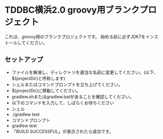 TDDBC横浜2.0 groovy用ブランクプロジェクト
=======================

これは、groovy用のブランクプロジェクトです。
始める前に必ずJDK7をインストールしてください。

## セットアップ

* ファイルを解凍し、ディレクトリを適当な名前に変更してください。(以下、${projectDir}と呼称します)
* シェルまたはコマンドプロンプトを立ち上げてください。
* ${projectDir}に移動してください。
* gradlew.shまたはgradlew.batがあることを確認してください。
* 以下のコマンドを入力して、しばらくお待ちください
* シェル 
 * ./gradlew test
* コマンドプロンプト
 * gradlew test  
* 「BUILD SUCCESSFUL」が表示されたら成功です。
